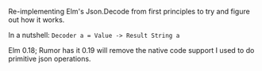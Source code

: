 Re-implementing Elm's Json.Decode from first principles to try and figure out how it works.

In a nutshell: `Decoder a = Value -> Result String a`

Elm 0.18; Rumor has it 0.19 will remove the native code support I used to do primitive json operations.
